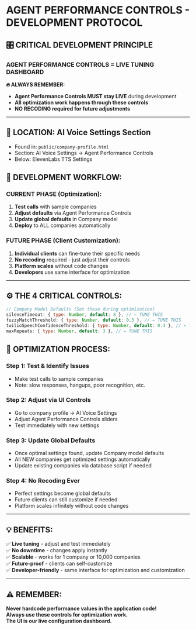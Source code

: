 # AGENT PERFORMANCE CONTROLS - DEVELOPMENT PROTOCOL

## 🎛️ **CRITICAL DEVELOPMENT PRINCIPLE**

### **AGENT PERFORMANCE CONTROLS = LIVE TUNING DASHBOARD**

**🔥 ALWAYS REMEMBER:**
- **Agent Performance Controls MUST stay LIVE** during development
- **All optimization work happens through these controls**
- **NO RECODING required for future adjustments**

---

## 📍 **LOCATION: AI Voice Settings Section**
- Found in: `public/company-profile.html` 
- Section: AI Voice Settings → Agent Performance Controls
- Below: ElevenLabs TTS Settings

## 🎯 **DEVELOPMENT WORKFLOW:**

### **CURRENT PHASE (Optimization):**
1. **Test calls** with sample companies
2. **Adjust defaults** via Agent Performance Controls
3. **Update global defaults** in Company model
4. **Deploy** to ALL companies automatically

### **FUTURE PHASE (Client Customization):**
1. **Individual clients** can fine-tune their specific needs
2. **No recoding** required - just adjust their controls
3. **Platform scales** without code changes
4. **Developers** use same interface for optimization

---

## ⚙️ **THE 4 CRITICAL CONTROLS:**

```javascript
// Company Model Defaults (Set these during optimization)
silenceTimeout: { type: Number, default: 8 }, // ← TUNE THIS
fuzzyMatchThreshold: { type: Number, default: 0.3 }, // ← TUNE THIS
twilioSpeechConfidenceThreshold: { type: Number, default: 0.4 }, // ← TUNE THIS
maxRepeats: { type: Number, default: 3 }, // ← TUNE THIS
```

## 🚀 **OPTIMIZATION PROCESS:**

### **Step 1: Test & Identify Issues**
- Make test calls to sample companies
- Note: slow responses, hangups, poor recognition, etc.

### **Step 2: Adjust via UI Controls**
- Go to company profile → AI Voice Settings
- Adjust Agent Performance Controls sliders
- Test immediately with new settings

### **Step 3: Update Global Defaults**
- Once optimal settings found, update Company model defaults
- All NEW companies get optimized settings automatically
- Update existing companies via database script if needed

### **Step 4: No Recoding Ever**
- Perfect settings become global defaults
- Future clients can still customize if needed
- Platform scales infinitely without code changes

---

## 💡 **BENEFITS:**

✅ **Live tuning** - adjust and test immediately  
✅ **No downtime** - changes apply instantly  
✅ **Scalable** - works for 1 company or 10,000 companies  
✅ **Future-proof** - clients can self-customize  
✅ **Developer-friendly** - same interface for optimization and customization  

---

## ⚠️ **REMEMBER:**
**Never hardcode performance values in the application code!**  
**Always use these controls for optimization work.**  
**The UI is our live configuration dashboard.**
